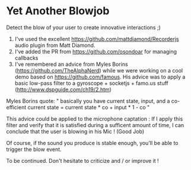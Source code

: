 # Yet Another Blowjob

Detect the blow of your user to create innovative interactions ;)


1. I've used the excellent https://github.com/mattdiamond/Recorderjs audio plugin from Matt Diamond.
2. I've added the PR from https://github.com/osondoar for managing callbacks
3. I've remembered an advice from Myles Borins (https://github.com/TheAlphaNerd) while we were working on a cool demo based on https://github.com/famous. His advice was to apply a basic low-pass filter to a gyroscope + socketjs + famo.us stuff (http://www.dspguide.com/ch19/2.htm)

Myles Borins quote:
" basically you have current state, input, and a co-efficient
current state = current state * co + input * 1 -  co "

This advice could be applied to the microphone captation : If I apply this filter and verify that it is satisfied during a sufficent amount of time, I can conclude that the user is blowing in his Mic ! (Good Job)

Of course, if the sound you produce is stable enough, you'll be able to trigger the blow event. 

To be continued. Don't hesitate to criticize and / or improve it !